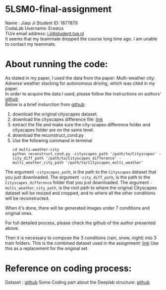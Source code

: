 # 5LSM0-final-assignment
 Name : Jiaqi Ji Student ID: 1877879  
 CodaLab Username: Erastus  
 TU/e email address: j.ji@student.tue.nl  
 It seems that my teammate dropped the course long time ago. I am unable to contact my teammate.   
# About running the code:  
As stated in my paper, I used the data from the paper: Multi-weather city: Adverse weather stacking for autonomous driving,  which was cited in my paper.    
In order to acquire the data I used, please follow the instructions on authors' [github](https://github.com/vnmusat/multi-weather-city)  
Below is a brief insturction from [github](https://github.com/vnmusat/multi-weather-city):  
1. download the original cityscapes dataset.
2. download the cityscapes difference file: [link](https://drive.google.com/file/d/1AQ_zt6PLMV4myHXL5wSFkQwIahL8OPoV/view)  
3. extract the file and make sure the city-scapes difference folder and cityscapes folder are on the same level.
4. download the reconstruct_cond.py  
5. Use the following command in terminal   
     ```
    cd multi-weather-city
    python reconstruct_cond.py -cityscapes_path '/path/to/Cityscapes' -city_diff_path '/path/to/Cityscapes_difference' -multi_weather_city_path '/path/to/Cityscapes_multi_weather'
The argument ```-cityscapes_path```, is the path to the ```Cityscapes``` dataset that you just downloaded. The argument ```-city_diff_path```, is the path to the ```Cityscapes_difference``` folder that you just downloaded. The argument ```-multi_weather_city_path```, is the root path to where the original Cityscapes dataset will be resized and cropped, and to where all the other conditions will be reconstructed.

When it's done, there will be generated images under 7 conditions and original ones.

For full detailed process, please check the github of the author presented above.

Then it is necessary to compose the 3 conditions (rain, snow, night) into 3 train folders.
This is the combined dataset used in the assignment: [link](https://drive.google.com/file/d/1OJN8Fxggm_2eU44QXnSqYqlYeODsoRoe/view?usp=share_link)
Use this as a replacement for the original set.  
# Reference on coding process:
Dataset : [github](https://github.com/vnmusat/multi-weather-city)
Some Coding part about the Deeplab structure: [github](https://github.com/bubbliiiing/deeplabv3-plus-pytorch)
